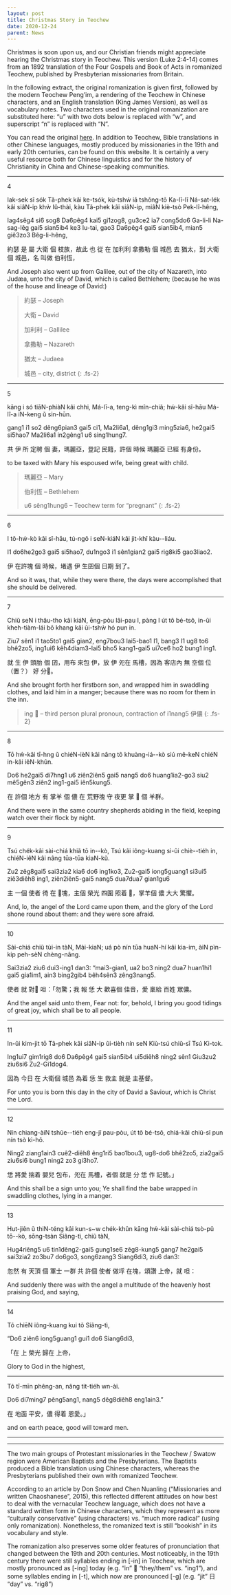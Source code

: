 ```yaml
---
layout: post
title: Christmas Story in Teochew
date: 2020-12-24
parent: News
---
```


Christmas is soon upon us, and our Christian friends might appreciate hearing the Christmas story in Teochew. This version (Luke 2:4-14) comes from an 1892 translation of the Four Gospels and Book of Acts in romanized Teochew, published by Presbyterian missionaries from Britain.

In the following extract, the original romanization is given first, followed by the modern Teochew Peng’im, a rendering of the Teochew in Chinese characters, and an English translation (King James Version), as well as vocabulary notes. Two characters used in the original romanization are substituted here: “u” with two dots below is replaced with “w”, and superscript “n” is replaced with “N”.

You can read the original [here](http://bible.fhl.net/gbdoc/ob/nob.html?book=145). In addition to Teochew, Bible translations in other Chinese languages, mostly produced by missionaries in the 19th and early 20th centuries, can be found on this website. It is certainly a very useful resource both for Chinese linguistics and for the history of Christianity in China and Chinese-speaking communities.

<hr />

4

Iak-sek sĩ sók Tã-phek kâi ke-tsók, kù-tshẃ iā tshông-tō Ka-lĩ-lĩ Ná-sat-lék kâi siâN-ip khẁ Iû-thài, kàu Tã-phek kâi siâN-ip, miâN kiè-tsò Pek-lĩ-hêng,

Iag4sêg4 si6 sog8 Da6pêg4 kai5 gi1zog8,  gu3ce2 ia7 cong5do6 Ga-li-li Na-sag-lêg gai5 sian5ib4 ke3 Iu-tai, gao3 Da6pêg4 gai5 sian5ib4, mian5 giê3zo3 Bêg-li-hêng,

約瑟 是 屬 大衛 個 枝族，故此 也 從 在 加利利 拿撒勒 個 城邑 去 猶太，到 大衛 個 城邑，名 叫做 伯利恆，

And Joseph also went up from Galilee, out of the city of Nazareth, into Judæa, unto the city of David, which is called Bethlehem; (because he was of the house and lineage of David:)

> 約瑟 – Joseph
>
> 大衛 – David
>
> 加利利 – Gallilee
>
> 拿撒勒 – Nazareth
>
> 猶太 – Judaea
>
> 城邑 – city, district
{: .fs-2}

<hr />

5

kāng i só tiāN-phiàN kâi chhi, Má-lī-a, teng-kì mîn-chiã; hẃ-kâi sî-hāu Má-lĩ-a iN-keng ũ sin-hūn.

gang1 i1 so2 dêng6pian3 gai5 ci1, Ma2li6a1, dêng1gi3 ming5zia6, he2gai5 si5hao7 Ma2li6a1 in2gêng1 u6 sing1hung7.

共 伊 所 定聘 個 妻，瑪麗亞，登記 民籍，許個 時候 瑪麗亞 已經 有身份。

to be taxed with Mary his espoused wife, being great with child.

> 瑪麗亞 – Mary
>
> 伯利恆 – Bethlehem
>
> u6 sêng1hung6 – Teochew term for “pregnant”
{: .fs-2}

<hr />

6

I tõ-hẃ-kò kâi sî-hāu, tú-ngõ i seN-kiáN kâi jit-khî kàu--liáu.

I1 do6he2go3 gai5 si5hao7, du1ngo3 i1 sên1gian2 gai5 rig8ki5 gao3liao2.

伊 在許塊 個 時候，堵遇 伊 生囝個 日期 到了。

And so it was, that, while they were there, the days were accomplished that she should be delivered.

<hr />

7

Chiũ seN i thâu-tho kâi kiáN, ēng-pòu lâi-pau I, pàng I út tõ bé-tsô, in-ũi kheh-tiàm-lái bô khang kâi ūi-tshẁ hó pun in.

Ziu7 sên1 i1 tao5to1 gai5 gian2, eng7bou3 lai5-bao1 I1, bang3 I1 ug8 to6 bhê2zo5, ing1ui6 kêh4diam3-lai5 bho5 kang1-gai5 ui7ce6 ho2 bung1 ing1.

就 生 伊 頭胎 個 囝，用布 來包 伊，放 伊 夗在 馬槽，因為 客店內 無 空個 位（置？） 好 分𪜶。

And she brought forth her firstborn son, and wrapped him in swaddling clothes, and laid him in a manger; because there was no room for them in the inn.

> ing 𪜶 – third person plural pronoun, contraction of i1nang5 伊儂
{: .fs-2}

<hr />

8

Tō hẃ-kâi tī-hng ũ chiéN-ièN kâi nâng tõ khuàng-iá--kò siú mê-keN chiéN in-kâi iêN-khûn.

Do6 he2gai5 di7hng1 u6 ziên2iên5 gai5 nang5 do6 huang1ia2-go3 siu2 mê5gên3 ziên2 ing1-gai5 iên5kung5.

在 許個 地方 有 掌羊 個 儂 在 荒野塊 守 夜更 掌 𪜶 個 羊群。

And there were in the same country shepherds abiding in the field, keeping watch over their flock by night.

<hr />

9

Tsú chék-kâi sài-chiá khiã tō in--kò, Tsú kâi iông-kuang sì-ûi chiè--tiéh in, chiéN-iêN kâi nâng tūa-tūa kiaN-kũ.

Zu2 zêg8gai5 sai3zia2 kia6 do6 ing1ko3, Zu2-gai5 iong5guang1 si3ui5 ziê3diêh8 ing1, ziên2iên5-gai5 nang5 dua7dua7 gian1gu6

主 一個 使者 徛 在 𪜶塊，主個 榮光 四圍 照着 𪜶，掌羊個 儂 大大 驚懼。

And, lo, the angel of the Lord came upon them, and the glory of the Lord shone round about them: and they were sore afraid.

<hr />

10

Sài-chiá chiũ tùi-in tàN, Mài-kiaN; uá pò nín tūa huaN-hí kâi kia-im, àiN pìn-kip peh-sèN chèng-nâng.

Sai3zia2 ziu6 dui3-ing1 dan3: “mai3-gian1, ua2 bo3 ning2 dua7 huan1hi1 gai5 gia1im1, ain3 bing2gib4 bêh4sên3 zêng3nang5.

使者 就 對𪜶 呾：「勿驚；我 報 恁 大 歡喜個 佳音，愛 稟給 百姓 眾儂。

And the angel said unto them, Fear not: for, behold, I bring you good tidings of great joy, which shall be to all people.

<hr />

11

In-ũi kim-jit tō Tã-phek kâi siâN-ip ũi-tièh nín seN Kiù-tsú chiũ-sī Tsú Ki-tok.

Ing1ui7 gim1rig8 do6 Da6pêg4 gai5 sian5ib4 ui5diêh8 ning2 sên1 Giu3zu2 ziu6si6 Zu2-Gi1dog4.

因為 今日 在 大衛個 城邑 為着 恁 生 救主 就是 主基督。

For unto you is born this day in the city of David a Saviour, which is Christ the Lord.

<hr />

12

Nín chiang-àiN tshūe--tiéh eng-jî pau-pòu, út tõ bé-tsô, chiá-kâi chiũ-sĩ pun nín tsò kì-hõ.

Ning2 ziang1ain3 cuê2-diêh8 êng1ri5 bao1bou3, ug8-do6 bhê2zo5, zia2gai5 ziu6si6 bung1 ning2 zo3 gi3ho7.

恁 將愛 揣着 嬰兒 包布，夗在 馬槽，者個 就是 分 恁 作 記號。」

And this shall be a sign unto you; Ye shall find the babe wrapped in swaddling clothes, lying in a manger.

<hr />

13

Hut-jiên ũ thiN-téng kâi kun-s~w chék-khûn kāng hẃ-kâi sài-chiá tsò-pû tō--kò, sōng-tsàn Siãng-tì, chiũ tàN,

Hug4riêng5 u6 tin1dêng2-gai5 gung1se6 zêg8-kung5 gang7 he2gai5 sai3zia2 zo3bu7 do6go3, song6zang3 Siang6di3, ziu6 dan3:

忽然 有 天頂 個 軍士 一群 共 許個 使者 做垺 在塊，頌讚 上帝，就 呾：

And suddenly there was with the angel a multitude of the heavenly host praising God, and saying,

<hr />

14

Tõ chiēN iông-kuang kui tõ Siãng-tì,

“Do6 ziên6 iong5guang1 gui1 do6 Siang6di3,

「在 上 榮光 歸在 上帝，

Glory to God in the highest,

<hr />

Tõ tī-mīn phêng-an, nâng tit-tiéh wn-ài.

Do6 di7ming7 pêng5ang1, nang5 dêg8diêh8 eng1ain3.”

在 地面 平安，儂 得着 恩愛。」

and on earth peace, good will toward men.

<hr />

***

The two main groups of Protestant missionaries in the Teochew / Swatow region were American Baptists and the Presbyterians. The Baptists produced a Bible translation using Chinese characters, whereas the Presbyterians published their own with romanized Teochew.

According to an article by Don Snow and Chen Nuanling (“Missionaries and written Chaoshanese”, 2015), this reflected different attitudes on how best to deal with the vernacular Teochew language, which does not have a standard written form in Chinese characters, which they represent as more “culturally conservative” (using characters) vs. “much more radical” (using only romanization). Nonetheless, the romanized text is still “bookish” in its vocabulary and style.

The romanization also preserves some older features of pronunciation that changed between the 19th and 20th centuries. Most noticeably, in the 19th century there were still syllables ending in [-in] in Teochew, which are mostly pronounced as [-ing] today (e.g. “in” 𪜶 “they/them” vs. “ing1”), and some syllables ending in [-t], which now are pronounced [-g] (e.g. “jit” 日 “day” vs. “rig8”)
